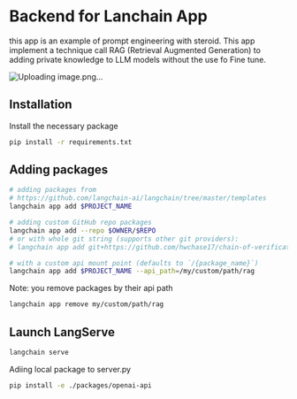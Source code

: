 # Backend for Lanchain App

this app is an example of prompt engineering with steroid. This app implement a technique call RAG (Retrieval Augmented Generation) to adding private knowledge to LLM models without the use fo Fine tune. 

![Uploading image.png…]()


## Installation

Install the necessary package

```bash
pip install -r requirements.txt
```

## Adding packages

```bash
# adding packages from 
# https://github.com/langchain-ai/langchain/tree/master/templates
langchain app add $PROJECT_NAME

# adding custom GitHub repo packages
langchain app add --repo $OWNER/$REPO
# or with whole git string (supports other git providers):
# langchain app add git+https://github.com/hwchase17/chain-of-verification

# with a custom api mount point (defaults to `/{package_name}`)
langchain app add $PROJECT_NAME --api_path=/my/custom/path/rag
```

Note: you remove packages by their api path

```bash
langchain app remove my/custom/path/rag
```


## Launch LangServe

```bash
langchain serve
```


Adiing local package to server.py
```bash
pip install -e ./packages/openai-api
```



